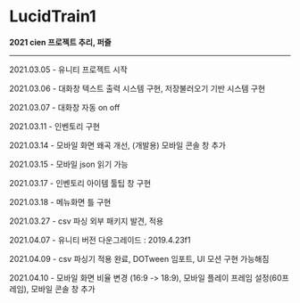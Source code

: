 # LucidTrain1
**2021 cien 프로젝트
추리, 퍼즐**

***

2021.03.05 - 유니티 프로젝트 시작

2021.03.06 - 대화창 텍스트 출력 시스템 구현, 저장불러오기 기반 시스템 구현

2021.03.07 - 대화창 자동 on off

2021.03.11 - 인벤토리 구현

2021.03.14 - 모바일 화면 왜곡 개선, (개발용) 모바일 콘솔 창 추가

2021.03.15 - 모바일 json 읽기 가능

2021.03.17 - 인벤토리 아이템 툴팁 창 구현

2021.03.18 - 메뉴화면 틀 구현

2021.03.27 - csv 파싱 외부 패키지 발견, 적용

2021.04.07 - 유니티 버전 다운그레이드 : 2019.4.23f1

2021.04.09 - csv 파싱기 적용 완료, DOTween 임포트, UI 모션 구현 가능해짐

2021.04.10 - 모바일 화면 비율 변경 (16:9 -> 18:9), 모바일 플레이 프레임 설정(60프레임), 모바일 콘솔 창 추가
